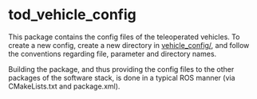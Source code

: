 # tod_vehicle_config

This package contains the config files of the teleoperated vehicles. To create a new config, create a new directory in [vehicle_config/](https://gitlab.lrz.de/teleoperiertes_fahren/tod_vehicle_interface/-/blob/develop/tod_vehicle_config/vehicle_config/), and follow the conventions regarding file, parameter and directory names.

Building the package, and thus providing the config files to the other packages of the software stack, is done in a typical ROS manner (via CMakeLists.txt and package.xml).
